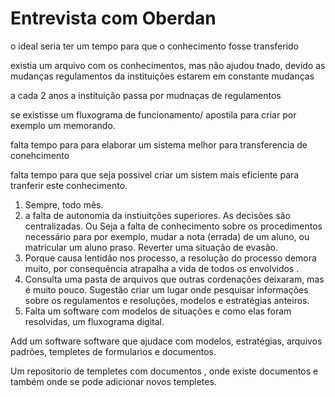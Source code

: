 # Entrevista com Oberdan

o ideal seria ter um tempo para que o conhecimento fosse transferido


existia um arquivo com os conhecimentos, mas não ajudou tnado, devido as mudanças regulamentos da instituições estarem em constante mudanças

a cada 2 anos a instituição passa por mudnaças de regulamentos

se existisse um fluxograma de funcionamento/ apostila para criar por exemplo um memorando.


falta tempo para para elaborar um sistema melhor para transferencia de conehcimento


falta tempo para que seja possivel criar um sistem mais eficiente para tranferir este conhecimento.

1. Sempre, todo mês.
2. a falta de autonomia da instiuitções superiores. As decisões são centralizadas. Ou Seja a falta de conhecimento sobre os procedimentos necessário para por exemplo, mudar a nota (errada) de um aluno, ou matricular um aluno praso. Reverter uma situação de evasão.
3. Porque causa lentidão nos processo, a resolução do processo demora muito, por consequência atrapalha a vida de todos os envolvidos .
4. Consulta uma pasta de arquivos que outras cordenações deixaram, mas é muito pouco. Sugestão criar um lugar onde pesquisar informações sobre os regulamentos e resoluções, modelos e estratégias anteiros. 
5. Falta um software com modelos de situações e como elas foram resolvidas, um fluxograma digital.


Add um software software que ajudace com modelos, estratégias, arquivos padrões, templetes de formularios e documentos.

Um repositorio de templetes com documentos , onde existe documentos e também onde se pode adicionar novos templetes.
